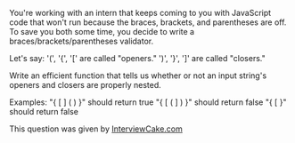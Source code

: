 You're working with an intern that keeps coming to you with JavaScript code that
won't run because the braces, brackets, and parentheses are off. To save you
both some time, you decide to write a braces/brackets/parentheses validator.

Let's say:
'(', '{', '[' are called "openers."
')', '}', ']' are called "closers."

Write an efficient function that tells us whether or not an input string's
openers and closers are properly nested.

Examples:
"{ [ ] ( ) }" should return true
"{ [ ( ] ) }" should return false
"{ [ }" should return false

This question was given by
[InterviewCake.com](https://www.interviewcake.com/question/bracket-validator)
